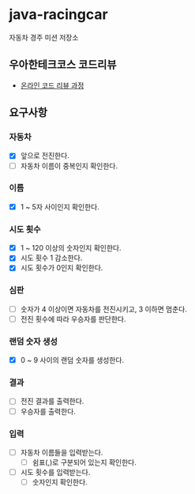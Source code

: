 # java-racingcar

자동차 경주 미션 저장소

## 우아한테크코스 코드리뷰

- [온라인 코드 리뷰 과정](https://github.com/woowacourse/woowacourse-docs/blob/master/maincourse/README.md)

## 요구사항
### 자동차
- [x] 앞으로 전진한다.
- [ ] 자동차 이름이 중복인지 확인한다.

### 이름
- [x] 1 ~ 5자 사이인지 확인한다.

### 시도 횟수
- [x] 1 ~ 120 이상의 숫자인지 확인한다.
- [x] 시도 횟수 1 감소한다.
- [x] 시도 횟수가 0인지 확인한다.

### 심판
- [ ] 숫자가 4 이상이면 자동차를 전진시키고, 3 이하면 멈춘다.
- [ ] 전진 횟수에 따라 우승자를 판단한다.

### 랜덤 숫자 생성
- [x] 0 ~ 9 사이의 랜덤 숫자를 생성한다.

### 결과
- [ ] 전진 결과를 출력한다.
- [ ] 우승자를 출력한다.

### 입력
- [ ] 자동차 이름들을 입력받는다.
  - [ ] 쉼표(,)로 구분되어 있는지 확인한다.
- [ ] 시도 횟수를 입력받는다.
  - [ ] 숫자인지 확인한다.
